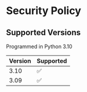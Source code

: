 # Security Policy

## Supported Versions

Programmed in Python 3.10

| Version | Supported          |
| ------- | ------------------ |
| 3.10    | :white_check_mark: |
| 3.09    | :white_check_mark: |
